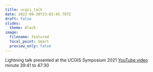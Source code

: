 ```yaml
---
title: ucgis_talk
date: 2022-09-30T23:02:45.797Z
draft: false
slides:
  theme: black
image:
  filename: featured
  focal_point: Smart
  preview_only: false
---
```

Lightning talk presented at the UCGIS Symposium 2021
[YouTube video](https://www.youtube.com/watch?v=SgPqlw1uebE) minute 39:41 to 47:30